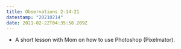 ```yaml
---
title: Observations 2-14-21
datestamp: "20210214"
date: 2021-02-22T04:35:58.209Z
---
```

- A short lesson with Mom on how to use Photoshop (Pixelmator).